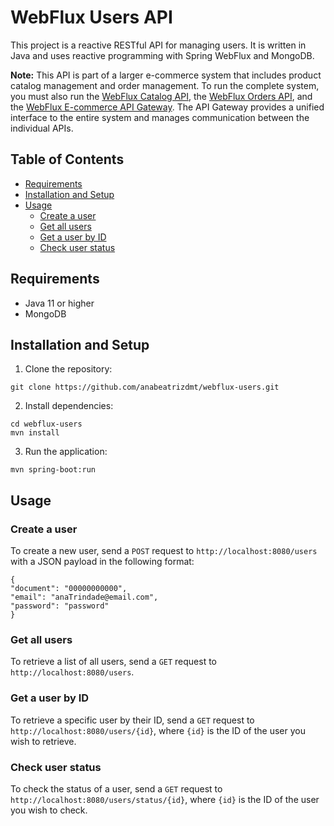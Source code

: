 # WebFlux Users API

This project is a reactive RESTful API for managing users. It is written in Java and uses reactive programming with Spring WebFlux and MongoDB.

**Note:** This API is part of a larger e-commerce system that includes product catalog management and order management. To run the complete system, you must also run the [WebFlux Catalog API](https://github.com/anabeatrizdmt/webflux-catalog), the [WebFlux Orders API](https://github.com/anabeatrizdmt/webflux-orders), and the [WebFlux E-commerce API Gateway](https://github.com/anabeatrizdmt/webflux-ecommerce-api-gateway). The API Gateway provides a unified interface to the entire system and manages communication between the individual APIs.


## Table of Contents

- [Requirements](#requirements)
- [Installation and Setup](#installation-and-setup)
- [Usage](#usage)
  - [Create a user](#create-a-user)
  - [Get all users](#get-all-users)
  - [Get a user by ID](#get-a-user-by-id)
  - [Check user status](#check-user-status)
  
  
## Requirements

- Java 11 or higher
- MongoDB

## Installation and Setup

1. Clone the repository:

```
git clone https://github.com/anabeatrizdmt/webflux-users.git
```

2. Install dependencies:

```
cd webflux-users
mvn install
```

3. Run the application:

```
mvn spring-boot:run
```


## Usage

### Create a user

To create a new user, send a `POST` request to `http://localhost:8080/users` with a JSON payload in the following format:

```
{
"document": "00000000000",
"email": "anaTrindade@email.com",
"password": "password"
}
```

### Get all users

To retrieve a list of all users, send a `GET` request to `http://localhost:8080/users`.

### Get a user by ID

To retrieve a specific user by their ID, send a `GET` request to `http://localhost:8080/users/{id}`, where `{id}` is the ID of the user you wish to retrieve.

### Check user status

To check the status of a user, send a `GET` request to `http://localhost:8080/users/status/{id}`, where `{id}` is the ID of the user you wish to check.
